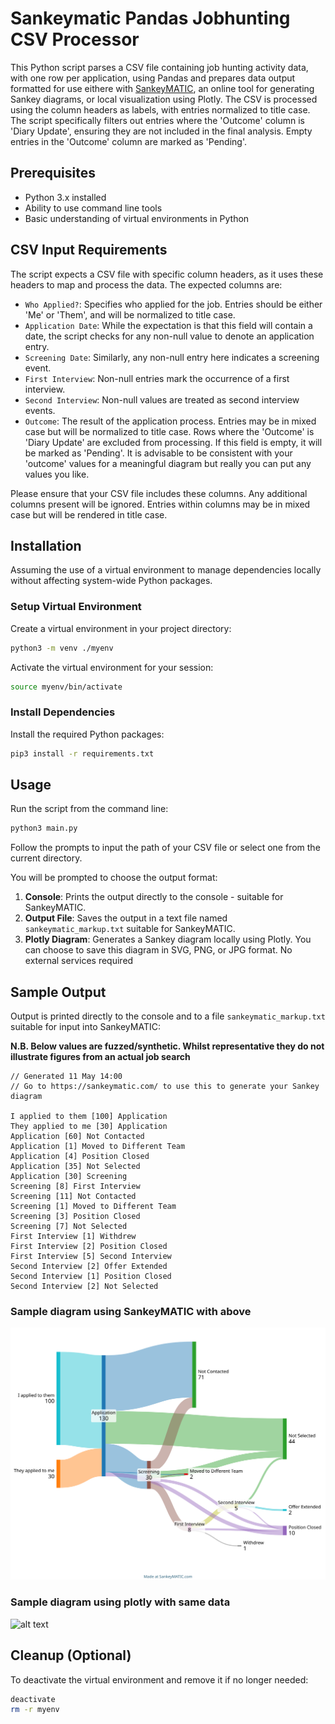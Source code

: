 # Sankeymatic Pandas Jobhunting CSV Processor

This Python script parses a CSV file containing job hunting activity data, with one row per application, using Pandas and prepares data output formatted for use eithere with [SankeyMATIC](https://sankeymatic.com/), an online tool for generating Sankey diagrams, or local visualization using Plotly. The CSV is processed using the column headers as labels, with entries normalized to title case. The script specifically filters out entries where the 'Outcome' column is 'Diary Update', ensuring they are not included in the final analysis. Empty entries in the 'Outcome' column are marked as 'Pending'.

## Prerequisites

- Python 3.x installed
- Ability to use command line tools
- Basic understanding of virtual environments in Python

## CSV Input Requirements

The script expects a CSV file with specific column headers, as it uses these headers to map and process the data. The expected columns are:

- `Who Applied?`: Specifies who applied for the job. Entries should be either 'Me' or 'Them', and will be normalized to title case.
- `Application Date`: While the expectation is that this field will contain a date, the script checks for any non-null value to denote an application entry.
- `Screening Date`: Similarly, any non-null entry here indicates a screening event.
- `First Interview`: Non-null entries mark the occurrence of a first interview.
- `Second Interview`: Non-null values are treated as second interview events.
- `Outcome`: The result of the application process. Entries may be in mixed case but will be normalized to title case. Rows where the 'Outcome' is 'Diary Update' are excluded from processing. If this field is empty, it will be marked as 'Pending'. It is advisable to be consistent with your 'outcome' values for a meaningful diagram but really you can put any values you like.

Please ensure that your CSV file includes these columns. Any additional columns present will be ignored. Entries within columns may be in mixed case but will be rendered in title case.

## Installation

Assuming the use of a virtual environment to manage dependencies locally without affecting system-wide Python packages.

### Setup Virtual Environment

Create a virtual environment in your project directory:

```bash
python3 -m venv ./myenv
```

Activate the virtual environment for your session:

```bash
source myenv/bin/activate
```

### Install Dependencies

Install the required Python packages:

```bash
pip3 install -r requirements.txt
```

## Usage

Run the script from the command line:

```bash
python3 main.py 
```

Follow the prompts to input the path of your CSV file or select one from the current directory.

You will be prompted to choose the output format:

1. **Console**: Prints the output directly to the console - suitable for SankeyMATIC.
2. **Output File**: Saves the output in a text file named `sankeymatic_markup.txt` suitable for SankeyMATIC.
3. **Plotly Diagram**: Generates a Sankey diagram locally using Plotly. You can choose to save this diagram in SVG, PNG, or JPG format. No external services required
## Sample Output

Output is printed directly to the console and to a file `sankeymatic_markup.txt` suitable for input into SankeyMATIC:

**N.B. Below values are fuzzed/synthetic. Whilst representative they do not illustrate figures from an actual job search**

```
// Generated 11 May 14:00
// Go to https://sankeymatic.com/ to use this to generate your Sankey diagram

I applied to them [100] Application
They applied to me [30] Application
Application [60] Not Contacted
Application [1] Moved to Different Team
Application [4] Position Closed
Application [35] Not Selected
Application [30] Screening
Screening [8] First Interview
Screening [11] Not Contacted
Screening [1] Moved to Different Team
Screening [3] Position Closed
Screening [7] Not Selected
First Interview [1] Withdrew
First Interview [2] Position Closed
First Interview [5] Second Interview
Second Interview [2] Offer Extended
Second Interview [1] Position Closed
Second Interview [2] Not Selected
```
### Sample diagram using SankeyMATIC with above

![alt text](assets/sankeymatic_20240511_144227.svg)

### Sample diagram using plotly with same data

![alt text](assets/sankey_diagram.svg)

## Cleanup (Optional)

To deactivate the virtual environment and remove it if no longer needed:

```bash
deactivate
rm -r myenv
```
